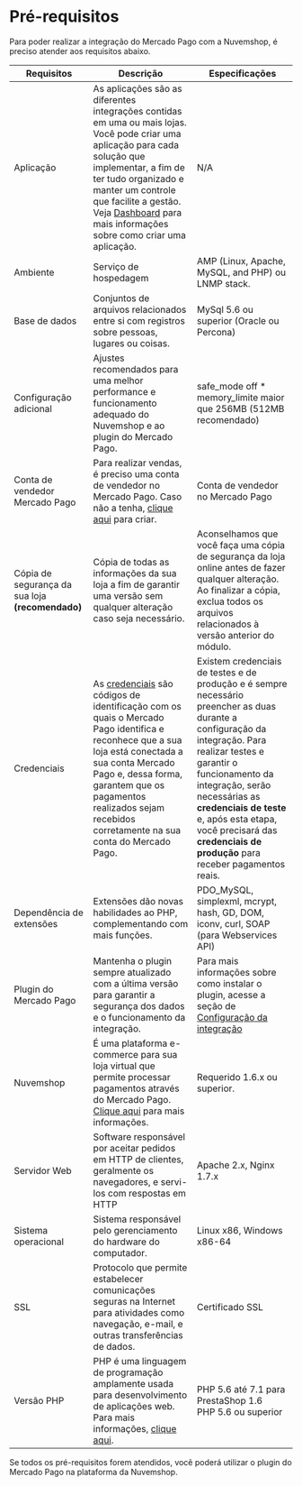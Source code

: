 # Pré-requisitos

Para poder realizar a integração do Mercado Pago com a Nuvemshop, é preciso atender aos requisitos abaixo.

| Requisitos | Descrição | Especificações |
|---|---|---|
| Aplicação | As aplicações são as diferentes integrações contidas em uma ou mais lojas. Você pode criar uma aplicação para cada solução que implementar, a fim de ter tudo organizado e manter um controle que facilite a gestão. Veja [Dashboard](/developers/pt/docs/nuvemshop/additional-content/dashboard/introduction) para mais informações sobre como criar uma aplicação. | N/A |
| Ambiente | Serviço de hospedagem | AMP (Linux, Apache, MySQL, and PHP) ou LNMP stack. |
| Base de dados | Conjuntos de arquivos relacionados entre si com registros sobre pessoas, lugares ou coisas. | MySql 5.6 ou superior (Oracle ou Percona) |
| Configuração adicional | Ajustes recomendados para uma melhor performance e funcionamento adequado do Nuvemshop e ao plugin do Mercado Pago. | safe_mode off * memory_limite maior que 256MB (512MB recomendado) |
| Conta de vendedor Mercado Pago | Para realizar vendas, é preciso uma conta de vendedor no Mercado Pago. Caso não a tenha, [clique aqui](https://www.mercadopago[FAKER][URL][DOMAIN]/hub/registration/landing) para criar.| Conta de vendedor no Mercado Pago |
| Cópia de segurança da sua loja **(recomendado)** | Cópia de todas as informações da sua loja a fim de garantir uma versão sem qualquer alteração caso seja necessário. | Aconselhamos que você faça uma cópia de segurança da loja online antes de fazer qualquer alteração. Ao finalizar a cópia, exclua todos os arquivos relacionados à versão anterior do módulo. |
| Credenciais | As [credenciais](/developers/pt/docs/nuvemshop/additional-content/credentials) são códigos de identificação com os quais o Mercado Pago identifica e reconhece que a sua loja está conectada a sua conta Mercado Pago e, dessa forma, garantem que os pagamentos realizados sejam recebidos corretamente na sua conta do Mercado Pago. | Existem credenciais de testes e de produção e é sempre necessário preencher as duas durante a configuração da integração. Para realizar testes e garantir o funcionamento da integração, serão necessárias as **credenciais de teste** e, após esta etapa, você precisará das **credenciais de produção** para receber pagamentos reais. |
| Dependência de extensões | Extensões dão novas habilidades ao PHP, complementando com mais funções. | PDO_MySQL, simplexml, mcrypt, hash, GD, DOM, iconv, curl, SOAP (para Webservices API) |
| Plugin do Mercado Pago | Mantenha o plugin sempre atualizado com a última versão para garantir a segurança dos dados e o funcionamento da integração. | Para mais informações sobre como instalar o plugin, acesse a seção de [Configuração da integração](/developers/pt/docs/nuvemshop-V0/integration) |
| Nuvemshop | É uma plataforma e-commerce para sua loja virtual que permite processar pagamentos através do Mercado Pago. [Clique aqui](https://www.nuvemshop.com.br/) para mais informações. | Requerido 1.6.x ou superior. |
| Servidor Web | Software responsável por aceitar pedidos em HTTP de clientes, geralmente os navegadores, e servi-los com respostas em HTTP | Apache 2.x, Nginx 1.7.x |
| Sistema operacional | Sistema responsável pelo gerenciamento do hardware do computador. | Linux x86, Windows x86-64 |
| SSL | Protocolo que permite estabelecer comunicações seguras na Internet para atividades como navegação, e-mail, e outras transferências de dados. | Certificado SSL |
| Versão PHP | PHP é uma linguagem de programação amplamente usada para desenvolvimento de aplicações web. Para mais informações, [clique aqui](https://www.php.net/). | PHP 5.6 até 7.1 para PrestaShop 1.6 <br> PHP 5.6 ou superior |

Se todos os pré-requisitos forem atendidos, você poderá utilizar o plugin do Mercado Pago na plataforma da Nuvemshop.